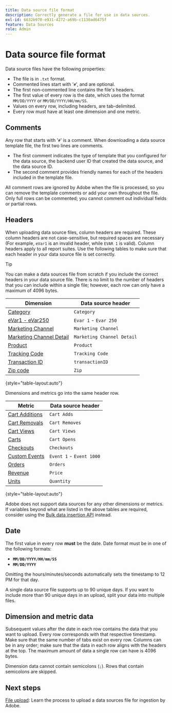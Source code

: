 ```yaml
---
title: Data source file format
description: Correctly generate a file for use in data sources.
exl-id: 6632b970-e931-4272-a69b-c1130ad6475f
feature: Data Sources
role: Admin
---
```

# Data source file format

Data source files have the following properties:

* The file is in `.txt` format.
* Commented lines start with '`#`', and are optional.
* The first non-commented line contains the file's headers.
* The first value of every row is the date, which uses the format `MM/DD/YYYY` or `MM/DD/YYYY/HH/mm/SS`.
* Values on every row, including headers, are tab-delimited.
* Every row must have at least one dimension and one metric.

## Comments

Any row that starts with '`#`' is a comment. When downloading a data source template file, the first two lines are comments.

* The first comment indicates the type of template that you configured for the data source, the backend user ID that created the data source, and the data source ID.
* The second comment provides friendly names for each of the headers included in the template file.

All comment rows are ignored by Adobe when the file is processed, so you can remove the template comments or add your own throughout the file. Only full rows can be commented; you cannot comment out individual fields or partial rows.

## Headers

When uploading data source files, column headers are required. These column headers are not case-sensitive, but required spaces are necessary (For example, `eVar1` is an invalid header, while `EVAR 1` is valid). Column headers apply to all report suites. Use the following tables to make sure that each header in your data source file is set correctly.

>[!TIP]
>
>You can make a data sources file from scratch if you include the correct headers in your data source file. There is no limit to the number of headers that you can include within a single file; however, each row can only have a maximum of 4096 bytes.

| Dimension | Data source header |
| --- | --- |
| [Category](/help/components/dimensions/category.md) | `Category` |
| [eVar1 - eVar250](/help/components/dimensions/evar.md) | `Evar 1` - `Evar 250` |
| [Marketing Channel](/help/components/dimensions/marketing-channel.md) | `Marketing Channel` |
| [Marketing Channel Detail](/help/components/dimensions/marketing-detail.md) | `Marketing Channel Detail` |
| [Product](/help/components/dimensions/product.md) | `Product` |
| [Tracking Code](/help/components/dimensions/tracking-code.md) | `Tracking Code` |
| [Transaction ID](/help/implement/vars/page-vars/transactionid.md) | `transactionID` |
| [Zip code](/help/components/dimensions/zip-code.md) | `Zip` |

{style="table-layout:auto"}

Dimensions and metrics go into the same header row.

| Metric | Data source header |
| --- | --- |
| [Cart Additions](/help/components/metrics/cart-additions.md) | `Cart Adds` |
| [Cart Removals](/help/components/metrics/cart-removals.md) | `Cart Removes` |
| [Cart Views](/help/components/metrics/cart-views.md) | `Cart Views` |
| [Carts](/help/components/metrics/carts.md) | `Cart Opens` |
| [Checkouts](/help/components/metrics/checkouts.md) | `Checkouts` |
| [Custom Events](/help/components/metrics/custom-events.md) | `Event 1` - `Event 1000` |
| [Orders](/help/components/metrics/orders.md) | `Orders` |
| [Revenue](/help/components/metrics/revenue.md) | `Price` |
| [Units](/help/components/metrics/units.md) | `Quantity` |

{style="table-layout:auto"}

Adobe does not support data sources for any other dimensions or metrics. If variables beyond what are listed in the above tables are required, consider using the [Bulk data insertion API](https://developer.adobe.com/analytics-apis/docs/2.0/guides/endpoints/bulk-data-insertion/) instead.

## Date

The first value in every row **must** be the date. Date format must be in one of the following formats:

* **`MM/DD/YYYY/HH/mm/SS`**
* **`MM/DD/YYYY`**

Omitting the hours/minutes/seconds automatically sets the timestamp to 12 PM for that day.

A single data source file supports up to 90 unique days. If you want to include more than 90 unique days in an upload, split your data into multiple files.

## Dimension and metric data

Subsequent values after the date in each row contains the data that you want to upload. Every row corresponds with that respective timestamp. Make sure that the same number of tabs exist on every row. Columns can be in any order; make sure that the data in each row aligns with the headers at the top. The maximum amount of data a single row can have is 4096 bytes.

Dimension data cannot contain semicolons (`;`). Rows that contain semicolons are skipped.

## Next steps

[File upload](file-upload.md): Learn the process to upload a data sources file for ingestion by Adobe.

